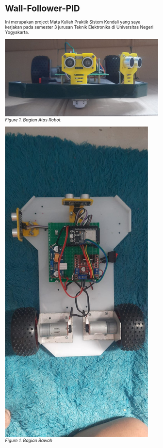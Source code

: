 # Wall-Follower-PID
Ini merupakan project Mata Kuliah Praktik Sistem Kendali yang saya kerjakan pada semester 3 jurusan Teknik Elektronika di Universitas Negeri Yogyakarta.   

![alt text](https://github.com/Bayuanggaa/Wall-Follower-PID/blob/main/Pict/Front.jpg?raw=true)
*Figure 1. Bagian Atas Robot.*

![alt text](https://github.com/Bayuanggaa/Wall-Follower-PID/blob/main/Pict/Up.jpg?raw=true)
*Figure 1. Bagian Bawah*
